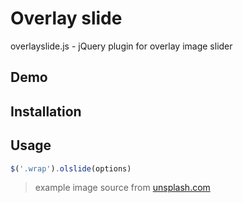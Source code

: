 # Overlay slide
overlayslide.js - jQuery plugin for overlay image slider

## Demo

## Installation

## Usage
```js
$('.wrap').olslide(options)
```

> example image source from [unsplash.com](https://unsplash.com/)